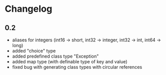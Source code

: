 # Changelog

## 0.2
* aliases for integers (int16 -> short, int32 -> integer, int32 -> int, int64 -> long)
* added "choice" type
* added predefined class type "Exception"
* added map type (with definable type of key and value)
* fixed bug with generating class types with circular references

